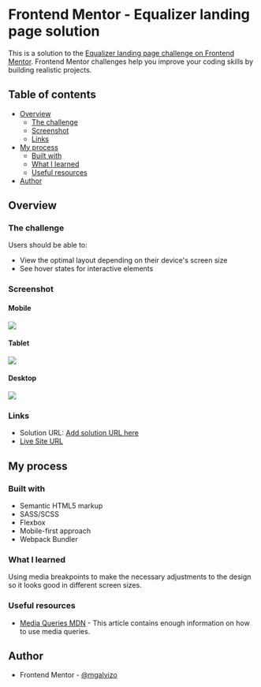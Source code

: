# Frontend Mentor - Equalizer landing page solution

This is a solution to the [Equalizer landing page challenge on Frontend Mentor](https://www.frontendmentor.io/challenges/equalizer-landing-page-7VJ4gp3DE). Frontend Mentor challenges help you improve your coding skills by building realistic projects.

## Table of contents

-   [Overview](#overview)
    -   [The challenge](#the-challenge)
    -   [Screenshot](#screenshot)
    -   [Links](#links)
-   [My process](#my-process)
    -   [Built with](#built-with)
    -   [What I learned](#what-i-learned)
    -   [Useful resources](#useful-resources)
-   [Author](#author)

## Overview

### The challenge

Users should be able to:

-   View the optimal layout depending on their device's screen size
-   See hover states for interactive elements

### Screenshot

#### Mobile

![](./screenshots/mobile.png)

#### Tablet

![](./screenshots/tablet.png)

#### Desktop

![](./screenshots/desktop.png)

### Links

-   Solution URL: [Add solution URL here](https://your-solution-url.com)
-   [Live Site URL](https://mgalvizo.github.io/equalizer-landing-page/)

## My process

### Built with

-   Semantic HTML5 markup
-   SASS/SCSS
-   Flexbox
-   Mobile-first approach
-   Webpack Bundler

### What I learned

Using media breakpoints to make the necessary adjustments to the design so it looks good in different screen sizes.

### Useful resources

-   [Media Queries MDN](https://developer.mozilla.org/en-US/docs/Web/CSS/Media_Queries/Using_media_queries) - This article contains enough information on how to use media queries.

## Author

-   Frontend Mentor - [@mgalvizo](https://www.frontendmentor.io/profile/mgalvizo)
